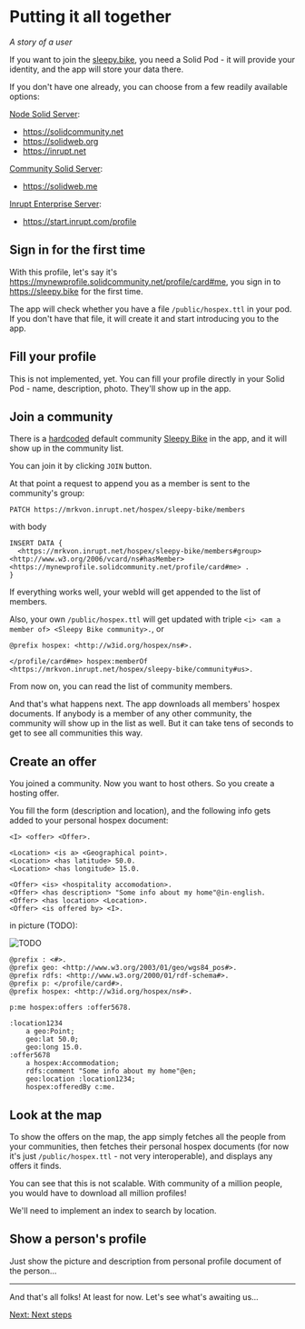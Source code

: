 # Putting it all together

*A story of a user*

If you want to join the [sleepy.bike](https://sleepy.bike), you need a Solid Pod - it will provide your identity, and the app will store your data there.

If you don't have one already, you can choose from a few readily available options:

[Node Solid Server](https://github.com/nodeSolidServer/node-solid-server):
- https://solidcommunity.net
- https://solidweb.org
- https://inrupt.net

[Community Solid Server]():
- https://solidweb.me

[Inrupt Enterprise Server]():
- https://start.inrupt.com/profile

## Sign in for the first time

With this profile, let's say it's https://mynewprofile.solidcommunity.net/profile/card#me, you sign in to https://sleepy.bike for the first time.

The app will check whether you have a file `/public/hospex.ttl` in your pod. If you don't have that file, it will create it and start introducing you to the app.

## Fill your profile

This is not implemented, yet. You can fill your profile directly in your Solid Pod - name, description, photo. They'll show up in the app.

## Join a community

There is a [hardcoded](https://github.com/OpenHospitalityNetwork/ohn-solid/blob/05502fc3b2da6840bc41265426ba1f3f021e13d0/src/App.tsx#L30) default community [Sleepy Bike](https://mrkvon.inrupt.net/hospex/sleepy-bike/community#us) in the app, and it will show up in the community list.

You can join it by clicking `JOIN` button.

At that point a request to append you as a member is sent to the community's group:

`PATCH https://mrkvon.inrupt.net/hospex/sleepy-bike/members`

with body

```sparql
INSERT DATA {
  <https://mrkvon.inrupt.net/hospex/sleepy-bike/members#group> <http://www.w3.org/2006/vcard/ns#hasMember> <https://mynewprofile.solidcommunity.net/profile/card#me> .
}
```

If everything works well, your webId will get appended to the list of members.

Also, your own `/public/hospex.ttl` will get updated with triple `<i> <am a member of> <Sleepy Bike community>.`, or

```ttl
@prefix hospex: <http://w3id.org/hospex/ns#>.

</profile/card#me> hospex:memberOf <https://mrkvon.inrupt.net/hospex/sleepy-bike/community#us>.
```

From now on, you can read the list of community members.

And that's what happens next. The app downloads all members' hospex documents. If anybody is a member of any other community, the community will show up in the list as well. But it can take tens of seconds to get to see all communities this way.

## Create an offer

You joined a community. Now you want to host others. So you create a hosting offer.

You fill the form (description and location), and the following info gets added to your personal hospex document:

```
<I> <offer> <Offer>.

<Location> <is a> <Geographical point>.
<Location> <has latitude> 50.0.
<Location> <has longitude> 15.0.

<Offer> <is> <hospitality accomodation>.
<Offer> <has description> "Some info about my home"@in-english.
<Offer> <has location> <Location>.
<Offer> <is offered by> <I>.
```

in picture (TODO):

![TODO]()

```ttl
@prefix : <#>.
@prefix geo: <http://www.w3.org/2003/01/geo/wgs84_pos#>.
@prefix rdfs: <http://www.w3.org/2000/01/rdf-schema#>.
@prefix p: </profile/card#>.
@prefix hospex: <http://w3id.org/hospex/ns#>.

p:me hospex:offers :offer5678.

:location1234
    a geo:Point;
    geo:lat 50.0;
    geo:long 15.0.
:offer5678
    a hospex:Accommodation;
    rdfs:comment "Some info about my home"@en;
    geo:location :location1234;
    hospex:offeredBy c:me.
```

## Look at the map

To show the offers on the map, the app simply fetches all the people from your communities, then fetches their personal hospex documents (for now it's just `/public/hospex.ttl` - not very interoperable), and displays any offers it finds.

You can see that this is not scalable. With community of a million people, you would have to download all million profiles!

We'll need to implement an index to search by location.

## Show a person's profile

Just show the picture and description from personal profile document of the person...

---

And that's all folks! At least for now. Let's see what's awaiting us...

[Next: Next steps](next-steps.md)
